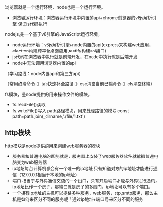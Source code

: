  浏览器就是一个运行环境，node也是一个运行环境。
 * 浏览器运行环境：浏览器运行环境中内置的api+chrome浏览器的v8js解析引擎 保证js代码执行

nodejs,是一个基于v8引擎的JavaScript运行环境。
* node运行环境：v8js解析引擎+node内置的api(express来构建web应用，electron构建跨平台桌面应用,restify构建api接口)
* js代码在浏览器中执行就是前端开发，在node中执行就是后端开发
* node中无法调用浏览器内置的api

（学习路线：node内置api和第三方api）

（常用终端命令-》tab快速补全路径-》esc清空当前已输命令-》cls清空终端）

fs模块，是node提供的用来操作文件的模块。
* fs.readFile()读取 
* fs.writeFile()写入
path路径模块，用来处理路径的模块
const  path=path.join(_dirname,'./file/1.txt')
<!-- dirname为当前文件目录 -->
## http模块
http模块是node提供的用来创建web服务器的模块
* 服务器和普通电脑的区别就是，服务器上安装了web服务器软件就能把普通电脑变为web服务器
* ip地址每台计算机都会有一个唯一的ip地址 只有知道对方的ip地址才能进行通信（127.0.0.1相当于本地的ip地址）
* 端口 相当于与外界通信交流的一个出口，只有开启端口才能与外界进行通讯，ip地址比作一个房子，那端口就是房子的多扇门，ip地址可以有多个端口。
* 一个拥有ip地址的主机可以提供多种服务，web服务，stp,smtp服务，那么主机是如何来区分不同的服务呢？通过ip地址+端口号来区分不同的服务